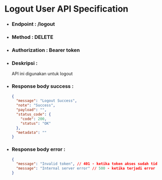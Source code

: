 # Logout User API Specification

- ### Endpoint : /logout

- ### Method : DELETE

- ### Authorization : Bearer token

- ### Deskripsi :

  API ini digunakan untuk logout

- ### Response body success :

  ```json
  {
    "message": "Logout Success",
    "note": "Success",
    "payload": "",
    "status_code": {
      "code": 200,
      "status": "OK"
    },
    "metadata": ""
  }
  ```

- ### Response body error :

  ```json
  {
    "message": "Invalid token", // 401 - ketika token akses sudah tidak berlaku, token akses tidak ada, atau token akses salah
    "message": "Internal server error" // 500 - ketika terjadi error pada saat melakukan perintah ke database atau error lain yang berhubungan dengan server
  }
  ```
